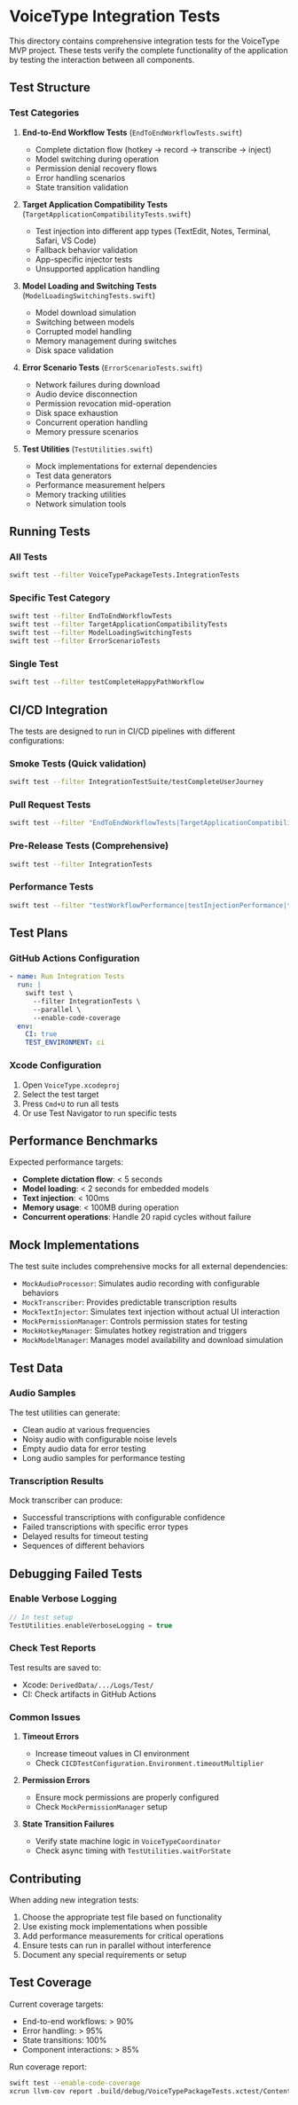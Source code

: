 # VoiceType Integration Tests

This directory contains comprehensive integration tests for the VoiceType MVP project. These tests verify the complete functionality of the application by testing the interaction between all components.

## Test Structure

### Test Categories

1. **End-to-End Workflow Tests** (`EndToEndWorkflowTests.swift`)
   - Complete dictation flow (hotkey → record → transcribe → inject)
   - Model switching during operation
   - Permission denial recovery flows
   - Error handling scenarios
   - State transition validation

2. **Target Application Compatibility Tests** (`TargetApplicationCompatibilityTests.swift`)
   - Test injection into different app types (TextEdit, Notes, Terminal, Safari, VS Code)
   - Fallback behavior validation
   - App-specific injector tests
   - Unsupported application handling

3. **Model Loading and Switching Tests** (`ModelLoadingSwitchingTests.swift`)
   - Model download simulation
   - Switching between models
   - Corrupted model handling
   - Memory management during switches
   - Disk space validation

4. **Error Scenario Tests** (`ErrorScenarioTests.swift`)
   - Network failures during download
   - Audio device disconnection
   - Permission revocation mid-operation
   - Disk space exhaustion
   - Concurrent operation handling
   - Memory pressure scenarios

5. **Test Utilities** (`TestUtilities.swift`)
   - Mock implementations for external dependencies
   - Test data generators
   - Performance measurement helpers
   - Memory tracking utilities
   - Network simulation tools

## Running Tests

### All Tests
```bash
swift test --filter VoiceTypePackageTests.IntegrationTests
```

### Specific Test Category
```bash
swift test --filter EndToEndWorkflowTests
swift test --filter TargetApplicationCompatibilityTests
swift test --filter ModelLoadingSwitchingTests
swift test --filter ErrorScenarioTests
```

### Single Test
```bash
swift test --filter testCompleteHappyPathWorkflow
```

## CI/CD Integration

The tests are designed to run in CI/CD pipelines with different configurations:

### Smoke Tests (Quick validation)
```bash
swift test --filter IntegrationTestSuite/testCompleteUserJourney
```

### Pull Request Tests
```bash
swift test --filter "EndToEndWorkflowTests|TargetApplicationCompatibilityTests"
```

### Pre-Release Tests (Comprehensive)
```bash
swift test --filter IntegrationTests
```

### Performance Tests
```bash
swift test --filter "testWorkflowPerformance|testInjectionPerformance|testModelLoadingPerformance"
```

## Test Plans

### GitHub Actions Configuration

```yaml
- name: Run Integration Tests
  run: |
    swift test \
      --filter IntegrationTests \
      --parallel \
      --enable-code-coverage
  env:
    CI: true
    TEST_ENVIRONMENT: ci
```

### Xcode Configuration

1. Open `VoiceType.xcodeproj`
2. Select the test target
3. Press `Cmd+U` to run all tests
4. Or use Test Navigator to run specific tests

## Performance Benchmarks

Expected performance targets:

- **Complete dictation flow**: < 5 seconds
- **Model loading**: < 2 seconds for embedded models
- **Text injection**: < 100ms
- **Memory usage**: < 100MB during operation
- **Concurrent operations**: Handle 20 rapid cycles without failure

## Mock Implementations

The test suite includes comprehensive mocks for all external dependencies:

- `MockAudioProcessor`: Simulates audio recording with configurable behaviors
- `MockTranscriber`: Provides predictable transcription results
- `MockTextInjector`: Simulates text injection without actual UI interaction
- `MockPermissionManager`: Controls permission states for testing
- `MockHotkeyManager`: Simulates hotkey registration and triggers
- `MockModelManager`: Manages model availability and download simulation

## Test Data

### Audio Samples
The test utilities can generate:
- Clean audio at various frequencies
- Noisy audio with configurable noise levels
- Empty audio data for error testing
- Long audio samples for performance testing

### Transcription Results
Mock transcriber can produce:
- Successful transcriptions with configurable confidence
- Failed transcriptions with specific error types
- Delayed results for timeout testing
- Sequences of different behaviors

## Debugging Failed Tests

### Enable Verbose Logging
```swift
// In test setup
TestUtilities.enableVerboseLogging = true
```

### Check Test Reports
Test results are saved to:
- Xcode: `DerivedData/.../Logs/Test/`
- CI: Check artifacts in GitHub Actions

### Common Issues

1. **Timeout Errors**
   - Increase timeout values in CI environment
   - Check `CICDTestConfiguration.Environment.timeoutMultiplier`

2. **Permission Errors**
   - Ensure mock permissions are properly configured
   - Check `MockPermissionManager` setup

3. **State Transition Failures**
   - Verify state machine logic in `VoiceTypeCoordinator`
   - Check async timing with `TestUtilities.waitForState`

## Contributing

When adding new integration tests:

1. Choose the appropriate test file based on functionality
2. Use existing mock implementations when possible
3. Add performance measurements for critical operations
4. Ensure tests can run in parallel without interference
5. Document any special requirements or setup

## Test Coverage

Current coverage targets:
- End-to-end workflows: > 90%
- Error handling: > 95%
- State transitions: 100%
- Component interactions: > 85%

Run coverage report:
```bash
swift test --enable-code-coverage
xcrun llvm-cov report .build/debug/VoiceTypePackageTests.xctest/Contents/MacOS/VoiceTypePackageTests
```